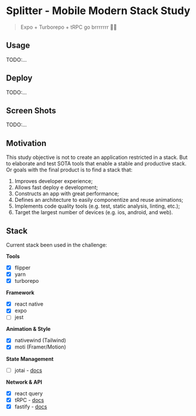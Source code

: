 # Splitter - Mobile Modern Stack Study

> Expo + Turborepo + tRPC go brrrrrrr 🚀🔥

## Usage

TODO:...

## Deploy

TODO:...

## Screen Shots

TODO:...

## Motivation

This study objective is not to create an application restricted in a stack. But to elaborate and test SOTA tools that enable a stable and productive stack.
Or goals with the final product is to find a stack that:

1. Improves developer experience;
2. Allows fast deploy e development;
3. Constructs an app with great performance;
4. Defines an architecture to easily componentize and reuse animations;
5. Implements code quality tools (e.g. test, static analysis, linting, etc.);
6. Target the largest number of devices (e.g. ios, android, and web).

## Stack

Current stack been used in the challenge:

**Tools**

- [x] flipper
- [x] yarn
- [x] turborepo

**Framework**

- [x] react native
- [x] expo
- [ ] jest

**Animation & Style**

- [x] nativewind (Tailwind)
- [x] moti (Framer/Motion)

**State Management**

- [ ] jotai - [docs](https://jotai.org/)

**Network & API**

- [x] react query
- [x] tRPC - [docs](https://trpc.io/)
- [x] fastify - [docs](https://www.fastify.io/)
